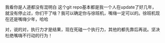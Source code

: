 我看你是人道都没有混明白
这个git repo基本都是我一个人在update了好几年，就没有停止过，你们干了啥？我可以确定你与徐班机，嘴嗨一定可以的。徐班机现在还是嘴嗨少年，哈哈

对，说的对，执行力才是结果，现在死磕一个执行力，其他的都先靠后再说。坚决杜绝嘴嗨不行动的行为！

